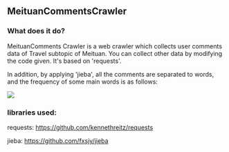 ## MeituanCommentsCrawler

### What does it do?

MeituanComments Crawler is a web crawler which collects user comments data of Travel subtopic of Meituan. You can collect other data by modifying the code given. It's based on 'requests'. 

In addition, by applying 'jieba', all the comments are separated to words, and the frequency of some main words is as follows:

![](https://github.com/Rafael-Cheng/MeituanCommentsCrawler/blob/master/frequency.png)

### libraries used:

requests: https://github.com/kennethreitz/requests

jieba: https://github.com/fxsjy/jieba
